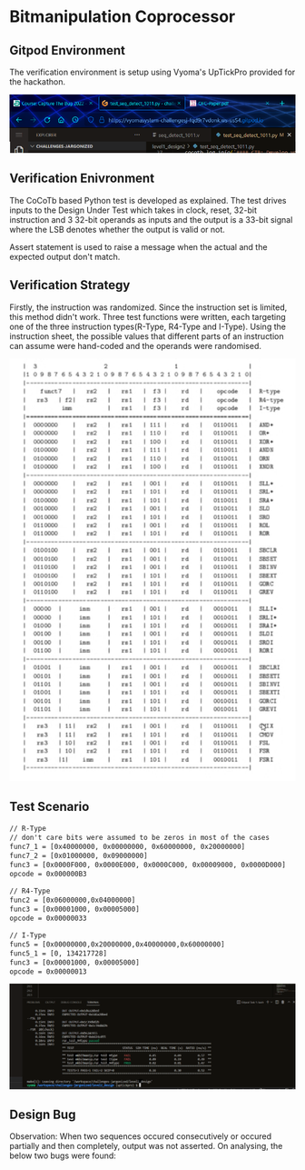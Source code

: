 # Bitmanipulation Coprocessor

## Gitpod Environment

The verification environment is setup using Vyoma's UpTickPro provided for the hackathon.

![Gitpod Environment](/images/scr_111.png)

## Verification Enivronment

The CoCoTb based Python test is developed as explained. The test drives inputs to the Design Under Test which takes in clock, reset, 32-bit instruction and 3 32-bit operands as inputs and the output is a 33-bit signal where the LSB denotes whether the output is valid or not.

Assert statement is used to raise a message when the actual and the expected output don't match.

## Verification Strategy

Firstly, the instruction was randomized. Since the instruction set is limited, this method didn't work.
Three test functions were written, each targeting one of the three instruction types(R-Type, R4-Type and I-Type).
Using the instruction sheet, the possible values that different parts of an instruction can assume were hand-coded and the operands were randomised.

![Instruction Sheet](/images/scr_21.png)


## Test Scenario
```
// R-Type 
// don't care bits were assumed to be zeros in most of the cases
func7_1 = [0x40000000, 0x00000000, 0x60000000, 0x20000000]
func7_2 = [0x01000000, 0x09000000]
func3 = [0x0000F000, 0x0000E000, 0x0000C000, 0x00009000, 0x0000D000]
opcode = 0x000000B3
```

``` 
// R4-Type
func2 = [0x06000000,0x04000000]
func3 = [0x00001000, 0x00005000]
opcode = 0x00000033
```

```
// I-Type
func5 = [0x00000000,0x20000000,0x40000000,0x60000000]
func5_1 = [0, 134217728]
func3 = [0x00001000, 0x00005000]
opcode = 0x00000013
```

![Bugs](/images/scr_22.png)


## Design Bug

Observation: When two sequences occured consecutively or occured partially and then completely, output was not asserted. On analysing, the below two bugs were found:









